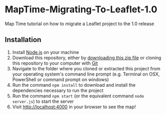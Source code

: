 # MapTime-Migrating-To-Leaflet-1.0
Map Time tutorial on how to migrate a Leaflet project to the 1.0 release

## Installation

1. Install [Node.js](https://nodejs.org/) on your machine
2. Download this repository, either by [downloading this zip file](/RyanMullins/MapTime-Migrating-To-Leaflet-1.0/archive/master.zip) or cloning this repository to your computer with [Git](https://git-scm.com/)
3. Navigate to the folder where you cloned or extracted this project from your operating system's command line prompt (e.g. Terminal on OSX, PowerShell or command prompt on windows)
4. Run the command `npm install` to download and install the dependencies necessary to run the project
5. Run the command `npm start` (or the equivalent command `node server.js`) to start the server
6. Visit [http://localhost:4000](http://localhost:4000) in your browser to see the map!
